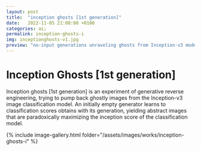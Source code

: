 ```yaml
---
layout: post
title:  "inception ghosts [1st generation]"
date:   2022-11-05 21:00:00 +0100
categories: ai;
permalink: inception-ghosts-i
img: inceptionghosts-v1.jpg
preview: "no-input generations unraveling ghosts from Inception-v3 model"
---
```


# Inception Ghosts [1st generation]

Inception ghosts [1st generation] is an experiment of generative reverse engineering, trying to pump back ghostly images from the Inception-v3 image classification model. An initially empty generator learns to classification scores obtains with its generation, yielding abstract images that are paradoxically maximizing the inception score of the classification model. 

{% include image-gallery.html folder="/assets/images/works/inception-ghosts-i" %}
